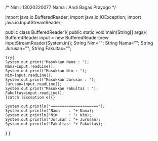 /* 
Nim : 13020220077
Nama : Andi Bagas Prayogo
*/

import java.io.BufferedReader;
import java.io.IOException;
import java.io.InputStreamReader;

public class BufferedReader1{
	public static void main(String[] args){
	BufferedReader input = new BufferedReader(new InputStreamReader(System.in));
	String Nim="";
	String Nama="";
	String Jurusan="";
	String Fakultas="";

	try{
	System.out.print("Masukkan Nama : ");
	Nama=input.readLine();
	System.out.print("Masukkan Nim : ");
	Nim=input.readLine();
	System.out.print("Masukkan Jurusan : ");
	Jurusan=input.readLine();
	System.out.print("Masukkan Fakultas : ");
	Fakultas=input.readLine();
	}catch (Exception e){}

	System.out.println("=====================");
	System.out.println("Nama    : "+ Nama);
	System.out.println("Nim     : "+ Nim);
	System.out.println("Jurusan : "+ Jurusan);
	System.out.println("Fakultas: "+ Fakultas);

  }
}
